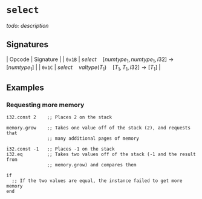 
# `select`

_todo: description_




## Signatures

| Opcode | Signature |
| `0x1B` | $select \quad [ numtype_1, numtype_1, i32 ] \to [ numtype_1 ]$ |
| `0x1C` | $select \quad valtype(T_1) \quad [ T_1, T_1, i32 ] \to [ T_1 ]$ |

<!-- ### Opcode 0x1B

```katex
select \quad [ numtype_1, numtype_1, i32 ] \to [ numtype_1 ]
```

### Opcode 0x1C

```katex
select \quad valtype(T_1) \quad [ T_1, T_1, i32 ] \to [ T_1 ]
``` -->






## Examples

### Requesting more memory

```wasm
i32.const 2    ;; Places 2 on the stack

memory.grow    ;; Takes one value off of the stack (2), and requests that
               ;; many additional pages of memory

i32.const -1   ;; Places -1 on the stack
i32.eq         ;; Takes two values off of the stack (-1 and the result from
               ;; memory.grow) and compares them

if
  ;; If the two values are equal, the instance failed to get more memory
end
```
